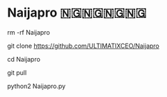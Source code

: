 # Naijapro 🇳🇬🇳🇬🇳🇬🇳🇬

rm -rf Naijapro

git clone https://github.com/ULTIMATIXCEO/Naijapro

cd Naijapro 

git pull

python2 Naijapro.py
